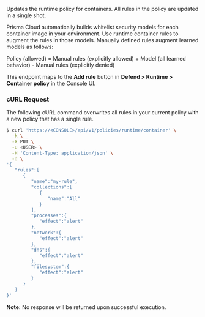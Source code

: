 Updates the runtime policy for containers.
All rules in the policy are updated in a single shot.

Prisma Cloud automatically builds whitelist security models for each container image in your environment.
Use runtime container rules to augment the rules in those models.
Manually defined rules augment learned models as follows:

Policy (allowed) = Manual rules (explicitly allowed) + Model (all learned behavior) - Manual rules (explicitly denied)

This endpoint maps to the **Add rule** button in **Defend > Runtime > Container policy** in the Console UI.

### cURL Request

The following cURL command overwrites all rules in your current policy with a new policy that has a single rule.

```bash
$ curl 'https://<CONSOLE>/api/v1/policies/runtime/container' \
  -k \
  -X PUT \
  -u <USER> \
  -H 'Content-Type: application/json' \
  -d \
'{
   "rules":[
      {
         "name":"my-rule",
         "collections":[
            {
               "name":"All"       
            }
         ],
         "processes":{
            "effect":"alert"
         },
         "network":{
            "effect":"alert"
         },
         "dns":{
            "effect":"alert"
         },
         "filesystem":{
            "effect":"alert"
         }
      }
   ]
}'
```

**Note:** No response will be returned upon successful execution.
